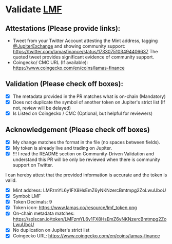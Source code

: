 # Validate [LMF](https://solscan.io/token/LMFzmYL6y1FX8HsEmZ6yNKNzercBmtmpg2ZoLwuUboU)

## Attestations (Please provide links):
- Tweet from your Twitter Account attesting the Mint address, tagging [@JupiterExchange](https://twitter.com/JupiterExchange) and showing community support: https://twitter.com/lamasfinance/status/1733075103494406637 The quoted tweet provides significant evidence of community support.
- Coingecko/ CMC URL (If available): https://www.coingecko.com/en/coins/lamas-finance

## Validation (Please check off boxes):
- [x] The metadata provided in the PR matches what is on-chain (Mandatory)
- [x] Does not duplicate the symbol of another token on Jupiter's strict list (If not, review will be delayed)
- [x] Is Listed on Coingecko / CMC (Optional, but helpful for reviewers)  

## Acknowledgement (Please check off boxes)
- [x] My change matches the format in the file (no spaces between fields).
- [x] My token is already live and trading on Jupiter.
- [x] !!! I read the README section on Community-Driven Validation and understand this PR will be only be reviewed when there is community support on Twitter.

I can hereby attest that the provided information is accurate and the token is valid.

- [x] Mint address: LMFzmYL6y1FX8HsEmZ6yNKNzercBmtmpg2ZoLwuUboU  
- [x] Symbol: LMF  
- [x] Token Decimals: 9  
- [x] Token icon: https://www.lamas.co/resource/lmf_token.png  
- [x] On-chain metadata matches: https://solscan.io/token/LMFzmYL6y1FX8HsEmZ6yNKNzercBmtmpg2ZoLwuUboU  
- [x] No duplication on Jupiter's strict list  
- [x] Coingecko URL: https://www.coingecko.com/en/coins/lamas-finance  
